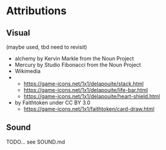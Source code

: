 # Attributions

## Visual

(maybe used, tbd need to revisit)
- alchemy by Kervin Markle from the Noun Project
- Mercury by Studio Fibonacci from the Noun Project
- Wikimedia
-
  - https://game-icons.net/1x1/delapouite/stack.html
  - https://game-icons.net/1x1/delapouite/life-bar.html
  - https://game-icons.net/1x1/delapouite/heart-shield.html
- by Faithtoken under CC BY 3.0
  - https://game-icons.net/1x1/faithtoken/card-draw.html

## Sound

TODO... see SOUND.md

